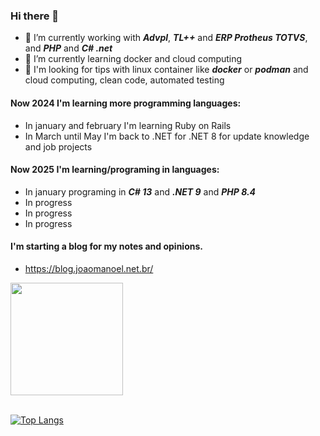 ### Hi there 👋

- 🔭 I’m currently working with ***Advpl***, ***TL++*** and ***ERP Protheus TOTVS***, and ***PHP*** and ***C# .net***
- 🌱 I’m currently learning docker and cloud computing
- 🤔 I'm looking for tips with linux container like ***docker***  or ***podman*** and cloud computing, clean code, automated testing

#### Now 2024 I'm learning more programming languages:
 - In january and february I'm learning Ruby on Rails
 - In March until May I'm back to .NET for .NET 8 for update knowledge and job projects

#### Now 2025 I'm learning/programing in languages:
 - In january programing in ***C# 13*** and ***.NET 9*** and ***PHP 8.4***
 - In progress
 - In progress
 - In progress

#### I'm starting a blog for my notes and opinions.
  - https://blog.joaomanoel.net.br/

<a  href="https://github.com/jmfrolim">
  <img  height="180em"  src="https://github-readme-stats.vercel.app/api?username=jmfrolim&count_private=true&theme=dracula&show_icons=true" />
</a>

</br>
</br>


[![Top Langs](https://github-readme-stats.vercel.app/api/top-langs/?username=jmfrolim)](https://github.com/jmfrolim/github-readme-stats)

<!--

**jmfrolim/jmfrolim** is a ✨ _special_ ✨ repository because its `README.md` (this file) appears on your GitHub profile.

Here are some ideas to get you started:
- 👯 I’m looking to collaborate on ...
- 🤔 I’m looking for help with ...
- 💬 Ask me about ...
- 📫 How to reach me: ...
- 😄 Pronouns: ...
- ⚡ Fun fact: ...
-->

